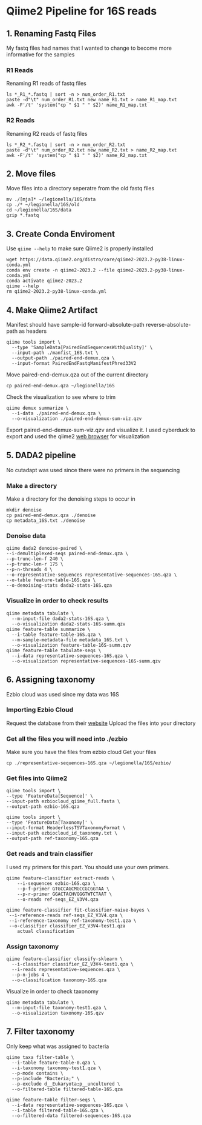 # Qiime2 Pipeline for 16S reads
## 1. Renaming Fastq Files
My fastq files had names that I wanted to change to become more informative for the samples
### R1 Reads
Renaming R1 reads of fastq files
```
ls *_R1_*.fastq | sort -n > num_order_R1.txt
paste -d"\t" num_order_R1.txt new_name_R1.txt > name_R1_map.txt
awk -F'/t' 'system("cp " $1 " " $2)' name_R1_map.txt
```
### R2 Reads
Renaming R2 reads of fastq files
```
ls *_R2_*.fastq | sort -n > num_order_R2.txt
paste -d"\t" num_order_R2.txt new_name_R2.txt > name_R2_map.txt
awk -F'/t' 'system("cp " $1 " " $2)' name_R2_map.txt
```
## 2. Move files
Move files into a directory seperatre from the old fastq files
```
mv ./[mja]* ~/legionella/16S/data
cp ./* ~/legionella/16S/old
cd ~/legionella/16S/data
gzip *.fastq
```
## 3. Create Conda Enviroment
Use `qiime --help` to make sure Qiime2 is properly installed
```
wget https://data.qiime2.org/distro/core/qiime2-2023.2-py38-linux-conda.yml
conda env create -n qiime2-2023.2 --file qiime2-2023.2-py38-linux-conda.yml
conda activate qiime2-2023.2
qiime --help
rm qiime2-2023.2-py38-linux-conda.yml
```
## 4. Make Qiime2 Artifact
Manifest should have sample-id forward-absolute-path reverse-absolute-path as headers
```
qiime tools import \
  --type 'SampleData[PairedEndSequencesWithQuality]' \
  --input-path ./manfist_16S.txt \
  --output-path ./paired-end-demux.qza \
  --input-format PairedEndFastqManifestPhred33V2
```
Move paired-end-demux.qza out of the current directory
```
cp paired-end-demux.qza ~/legionella/16S
```
Check the visualization to see where to trim
```
qiime demux summarize \
  --i-data ./paired-end-demux.qza \
  --o-visualization ./paired-end-demux-sum-viz.qzv
```
Export paired-end-demux-sum-viz.qzv and visualize it. I used cyberduck to export and used the qiime2 [web browser](https://view.qiime2.org/) for visualization
## 5. DADA2 pipeline
No cutadapt was used since there were no primers in the sequencing
### Make a directory
Make a directory for the denoising steps to occur in
```
mkdir denoise
cp paired-end-demux.qza ./denoise
cp metadata_16S.txt ./denoise
```
### Denoise data
```
qiime dada2 denoise-paired \
--i-demultiplexed-seqs paired-end-demux.qza \
--p-trunc-len-f 240 \
--p-trunc-len-r 175 \
--p-n-threads 4 \
--o-representative-sequences representative-sequences-16S.qza \
--o-table feature-table-16S.qza \
--o-denoising-stats dada2-stats-16S.qza
```
### Visualize in order to check results
```
qiime metadata tabulate \
  --m-input-file dada2-stats-16S.qza \
  --o-visualization dada2-stats-16S-summ.qzv
qiime feature-table summarize \
  --i-table feature-table-16S.qza \
  --m-sample-metadata-file metadata_16S.txt \
  --o-visualization feature-table-16S-summ.qzv
qiime feature-table tabulate-seqs \
  --i-data representative-sequences-16S.qza \
  --o-visualization representative-sequences-16S-summ.qzv
```
## 6. Assigning taxonomy
Ezbio cloud was used since my data was 16S
### Importing Ezbio Cloud
Request the database from their [website](https://www.ezbiocloud.net/resources/16s_download)
Upload the files into your directory
### Get all the files you will need into ./ezbio
Make sure you have the files from ezbio cloud
Get your files
```
cp ./representative-sequences-16S.qza ~/legionella/16S/ezbio/
```
### Get files into Qiime2
```
qiime tools import \
--type 'FeatureData[Sequence]' \
--input-path ezbiocloud_qiime_full.fasta \
--output-path ezbio-16S.qza

qiime tools import \
--type 'FeatureData[Taxonomy]' \
--input-format HeaderlessTSVTaxonomyFormat \
--input-path ezbiocloud_id_taxonomy.txt \
--output-path ref-taxonomy-16S.qza
```
### Get reads and train classifier
I used my primers for this part. You should use your own primers.
```
qiime feature-classifier extract-reads \
	--i-sequences ezbio-16S.qza \
    --p-f-primer GTGCCAGCMGCCGCGGTAA \
    --p-r-primer GGACTACHVGGGTWTCTAAT \
    --o-reads ref-seqs_EZ_V3V4.qza

qiime feature-classifier fit-classifier-naive-bayes \
 --i-reference-reads ref-seqs_EZ_V3V4.qza \
 --i-reference-taxonomy ref-taxonomy-test1.qza \
 --o-classifier classifier_EZ_V3V4-test1.qza
	actual classification
```
### Assign taxonomy
```
qiime feature-classifier classify-sklearn \
  --i-classifier classifier_EZ_V3V4-test1.qza \
  --i-reads representative-sequences.qza \
  --p-n-jobs 4 \
  --o-classification taxonomy-16S.qza
```
Visualize in order to check taxonomy
```
qiime metadata tabulate \
  --m-input-file taxonomy-test1.qza \
  --o-visualization taxonomy-16S.qzv
```
## 7. Filter taxonomy
Only keep what was assigned to bacteria
```
qiime taxa filter-table \
  --i-table feature-table-0.qza \
  --i-taxonomy taxonomy-test1.qza \
  --p-mode contains \
  --p-include "Bacteria;" \
  --p-exclude d__Eukaryota;p__uncultured \
  --o-filtered-table filtered-table-16S.qza

qiime feature-table filter-seqs \
  --i-data representative-sequences-16S.qza \
  --i-table filtered-table-16S.qza \
  --o-filtered-data filtered-sequences-16S.qza
```